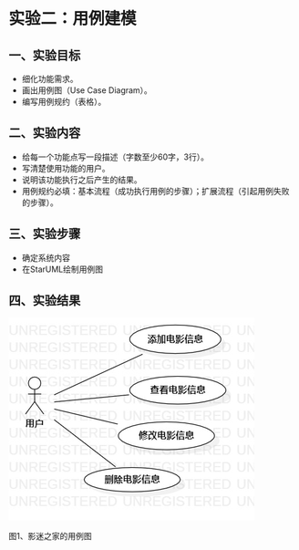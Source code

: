 # 实验二：用例建模

## 一、实验目标

- 细化功能需求。
- 画出用例图（Use Case Diagram）。
- 编写用例规约（表格）。

## 二、实验内容

- 给每一个功能点写一段描述（字数至少60字，3行）。
- 写清楚使用功能的用户。
- 说明该功能执行之后产生的结果。
- 用例规约必填：基本流程（成功执行用例的步骤）；扩展流程（引起用例失败的步骤）。

## 三、实验步骤

- 确定系统内容
- 在StarUML绘制用例图

## 四、实验结果

![第一个UML图](./Lab2_UseCaseDiagram.JPG)

图1、影迷之家的用例图

